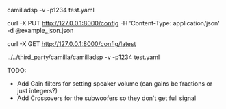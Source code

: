 camilladsp -v -p1234 test.yaml

curl -X PUT http://127.0.0.1:8000/config -H 'Content-Type: application/json' -d @example_json.json

curl -X GET http://127.0.0.1:8000/config/latest

../../third_party/camilla/camilladsp -v -p1234 test.yaml

TODO:
* Add Gain filters for setting speaker volume (can gains be fractions or just integers?)
* Add Crossovers for the subwoofers so they don't get full signal